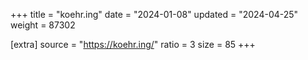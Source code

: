 +++
title = "koehr.ing"
date = "2024-01-08"
updated = "2024-04-25"
weight = 87302

[extra]
source = "https://koehr.ing/"
ratio = 3
size = 85
+++
